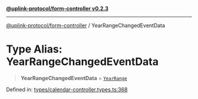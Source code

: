 [**@uplink-protocol/form-controller v0.2.3**](../README.md)

***

[@uplink-protocol/form-controller](../globals.md) / YearRangeChangedEventData

# Type Alias: YearRangeChangedEventData

> **YearRangeChangedEventData** = [`YearRange`](../interfaces/YearRange.md)

Defined in: [types/calendar-controller.types.ts:368](https://github.com/jmkcoder/uplink-protocol-calendar/blob/dfbd1d9163b3335ef17060f21cb7756b2a9c621d/src/types/calendar-controller.types.ts#L368)
